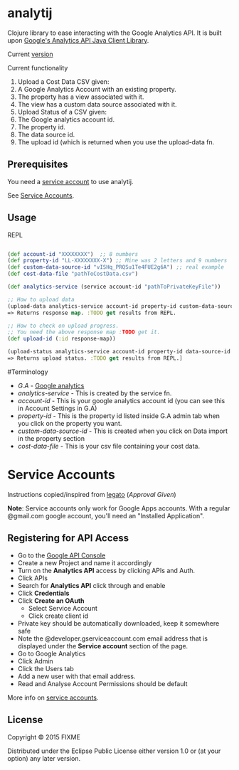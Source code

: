 # analytij

Clojure library to ease interacting with the Google Analytics API. It is built upon [Google's Analytics API Java Client Library](https://developers.google.com/api-client-library/java/apis/analytics/v3).

Current [version](http://mvnrepository.com/artifact/com.google.apis/google-api-services-analytics/v3-rev116-1.20.0)

Current functionality 

1. Upload a Cost Data CSV given:
  1. A Google Analytics Account with an existing property.
  2. The property has a view associated with it.
  3. The view has a custom data source associated with it.
2. Upload Status of a CSV given:
  1. The Google analytics account id.
  2. The property id. 
  3. The data source id.
  4. The upload id (which is returned when you use the upload-data fn.


## Prerequisites
You need a [service account](https://developers.google.com/console/help/?csw=1#service_accounts) to use analytij.

See [Service Accounts](https://github.com/rockBreaker/analytij/tree/readme#service-accounts).

## Usage

REPL

```clojure

(def account-id "XXXXXXXX")  ;; 8 numbers
(def property-id "LL-XXXXXXXX-X") ;; Mine was 2 letters and 9 numbers  
(def custom-data-source-id "vISHq_PRQSu1Te4FUE2g6A") ;; real example 
(def cost-data-file "pathToCostData.csv")

(def analytics-service (service account-id "pathToPrivateKeyFile"))

;; How to upload data
(upload-data analytics-service account-id property-id custom-data-source-id cost-data-file) 
=> Returns response map. :TODO get results from REPL.

;; How to check on upload progress.
;; You need the above response map :TODO get it. 
(def upload-id (:id response-map))

(upload-status analytics-service account-id property-id data-source-id upload-id)
=> Returns upload status. :TODO get results from REPL.]

```



#Terminology
- *G.A*                    - [Google analytics](https://www.google.co.uk/analytics/)
- *analytics-service*      - This is created by the service fn. 
- *account-id*             - This is your google analytics account id (you can see this in Account Settings in G.A)
- *property-id*            - This is the property id listed inside G.A admin tab when you click on the property you want. 
- *custom-data-source-id*  - This is created when you click on Data import in the property section
- *cost-data-file*         - This is your csv file containing your cost data.

# Service Accounts
Instructions copied/inspired from [legato](https://github.com/tpitale/legato/wiki/OAuth2-and-Google#service-accounts) (*Approval Given*)

**Note**: Service accounts only work for Google Apps accounts. With a regular @gmail.com google account, you'll need an "Installed Application". 

## Registering for API Access

* Go to the [Google API Console](https://code.google.com/apis/console/)
* Create a new Project and name it accordingly
* Turn on the **Analytics API** access by clicking APIs and Auth.
* Click APIs
* Search for **Analytics API** click through and enable
* Click **Credentials**
* Click **Create an OAuth**
    * Select Service Account
    * Click create client id
* Private key should be automatically downloaded, keep it somewhere safe
* Note the @developer.gserviceaccount.com email address that is displayed under the **Service account** section of the page.
* Go to Google Analytics
* Click Admin
* Click the Users tab
* Add a new user with that email address.
* Read and Analyse Account Permissions should be default

More info on [service accounts](https://developers.google.com/console/help/?csw=1#service_accounts).
 

## License

Copyright © 2015 FIXME

Distributed under the Eclipse Public License either version 1.0 or (at
your option) any later version.
